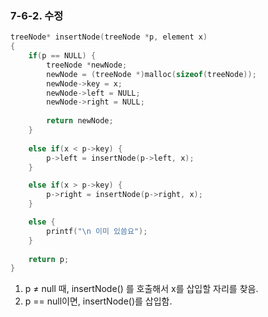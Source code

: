 ### 7-6-2. 수정



```c
treeNode* insertNode(treeNode *p, element x) 
{
	if(p == NULL) {
		treeNode *newNode;	
		newNode = (treeNode *)malloc(sizeof(treeNode));
		newNode->key = x;
		newNode->left = NULL;
		newNode->right = NULL;
		
		return newNode;
	}
	
	else if(x < p->key) {
		p->left = insertNode(p->left, x);
	}

	else if(x > p->key) {
		p->right = insertNode(p->right, x);
	}

	else {
		printf("\n 이미 있씀요");
	}
	
	return p;	 
}
```

1. p ≠ null 때, insertNode() 를 호출해서 x를 삽입할 자리를 찾음.
2. p == null이면, insertNode()를 삽입함.